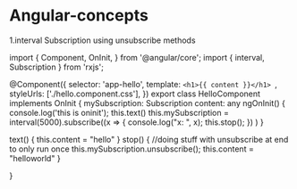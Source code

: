 # Angular-concepts
1.interval Subscription using unsubscribe methods


import {
  Component,
  OnInit,
} from '@angular/core';
import { interval, Subscription } from 'rxjs';

@Component({
  selector: 'app-hello',
  template: `<h1>{{ content }}</h1> `,
  styleUrls: ['./hello.component.css'],
})
export class HelloComponent implements OnInit {
  mySubscription: Subscription
  content: any
  ngOnInit() {
    console.log('this is oninit');
    this.text()
    this.mySubscription = interval(5000).subscribe((x => {
      console.log("x: ", x);
      this.stop();
    })
    )
  }

  text() {
    this.content = "hello"
  }
  stop() {
    //doing stuff with unsubscribe at end to only run once
    this.mySubscription.unsubscribe();
    this.content = "helloworld"
  }

}
